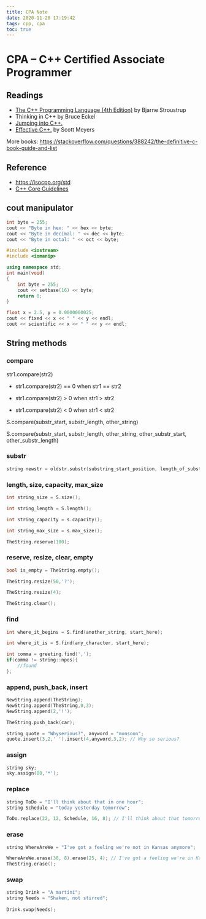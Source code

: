 ```yaml
---
title: CPA Note
date: 2020-11-20 17:19:42
tags: cpp, cpa
toc: true
---
```


# CPA – C++ Certified Associate Programmer

## Readings

- [The C++ Programming Language (4th Edition)](https://www.stroustrup.com/4th.html) by Bjarne Stroustrup
- Thinking in C++ by Bruce Eckel
- [Jumping into C++.](https://www.cprogramming.com/c++book/?inl=sb)
- [Effective C++.](https://www.amazon.com/gp/product/0321334876?ie=UTF8&tag=aristeia.com-20&linkCode=as2&camp=1789&creative=9325&creativeASIN=0321334876) by Scott Meyers

More books: https://stackoverflow.com/questions/388242/the-definitive-c-book-guide-and-list

## Reference

- https://isocpp.org/std
- [C++ Core Guidelines](https://isocpp.github.io/CppCoreGuidelines/CppCoreGuidelines#main)

## cout manipulator

```c++
int byte = 255;
cout << "Byte in hex: " << hex << byte;
cout << "Byte in decimal: " << dec << byte;
cout << "Byte in octal: " << oct << byte;
```

```c++
#include <iostream>
#include <iomanip>

using namespace std;
int main(void)
{
	int byte = 255;
	cout << setbase(16) << byte;
	return 0;
}
```

```c++
float x = 2.5, y = 0.0000000025;
cout << fixed << x << " " << y << endl;
cout << scientific << x << " " << y << endl;
```

## String methods

### compare

str1.compare(str2)

- str1.compare(str2) == 0 when str1 == str2

- str1.compare(str2) > 0 when str1 > str2

- str1.compare(str2) < 0 when str1 < str2

S.compare(substr_start, substr_length, other_string)

S.compare(substr_start, substr_length, other_string, other_substr_start, other_substr_length)

### substr

```cpp
string newstr = oldstr.substr(substring_start_position, length_of_substring)
```

### length, size, capacity, max_size

```cpp
int string_size = S.size();

int string_length = S.length();

int string_capacity = s.capacity();

int string_max_size = s.max_size();
```

```cpp
TheString.reserve(100);
```

### reserve, resize, clear, empty

```cpp
bool is_empty = TheString.empty();

TheString.resize(50,'?');

TheString.resize(4);

TheString.clear();
```

### find

```cpp
int where_it_begins = S.find(another_string, start_here);

int where_it_is = S.find(any_character, start_here);
```

```cpp
int comma = greeting.find(',');
if(comma != string::npos){
	//found
};
```

### append, push_back, insert

```cpp
NewString.append(TheString);
NewString.append(TheString,0,3);
NewString.append(2,'!');
```

```cpp
TheString.push_back(car);
```

```cpp
string quote = "Whyserious?", anyword = "monsoon";
quote.insert(3,2,' ').insert(4,anyword,3,2); // Why so serious?
```

### assign

```cpp
string sky; 
sky.assign(80,'*');
```

### replace

```cpp
string ToDo = "I'll think about that in one hour"; 
string Schedule = "today yesterday tomorrow";

ToDo.replace(22, 12, Schedule, 16, 8); // I'll think about that tomorrow
```

### erase

```cpp
string WhereAreWe = "I've got a feeling we're not in Kansas anymore"; 

WhereAreWe.erase(38, 8).erase(25, 4); // I've got a feeling we're in Kansas
TheString.erase();
```

### swap

```cpp
string Drink = "A martini";
string Needs = "Shaken, not stirred";
	
Drink.swap(Needs);
```